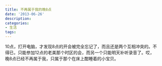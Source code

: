 ```yaml
---
title: 不再属于我的晚8点
date: '2013-06-26'
description:
categories:
- 生活
tags:
---
```


10点，打开电脑，才发现8点的开会被完全忘记了，而且还是两个互相冲突的。不得已，只能参加12点的老美那个时区的会，而另一个只能明天补听录音了。哎，晚8点已经不再属于我，只属于那个在床上酣睡着的小宝贝。
